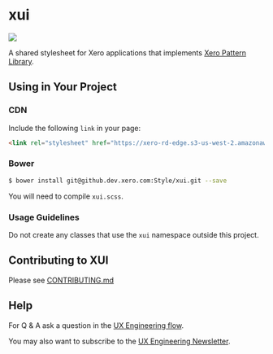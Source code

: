 # xui

<a href="https://teamcity.dev.xero.com/viewType.html?buildTypeId=Xui_Style_Master"><img src="https://teamcity.dev.xero.com/app/rest/builds/buildType:(id:Xui_Style_Master)/statusIcon"></a>

A shared stylesheet for Xero applications that implements [Xero Pattern Library](https://xero.invisionapp.com/boards/DN2P9HFAUVQP).

## Using in Your Project

### CDN

Include the following `link` in your page:

```html
<link rel="stylesheet" href="https://xero-rd-edge.s3-us-west-2.amazonaws.com/style/xui/3.0.0/xui.css"/>
```

### Bower
```bash
$ bower install git@github.dev.xero.com:Style/xui.git --save
```

You will need to compile `xui.scss`.

### Usage Guidelines

Do not create any classes that use the `xui` namespace outside this project.

## Contributing to XUI

Please see [CONTRIBUTING.md](./CONTRIBUTING.md)

## Help

For Q & A ask a question in the [UX Engineering flow](https://www.flowdock.com/app/xero/ux-engineering).

You may also want to subscribe to the [UX Engineering Newsletter](http://xero.us11.list-manage1.com/subscribe?u=b6eb05e31e28aab10df3721c6&id=5c27a93854).
